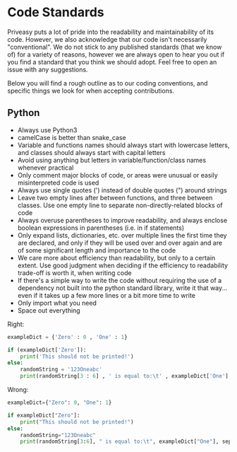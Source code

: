 # Code Standards

Priveasy puts a lot of pride into the readability and maintainability of its code. However, we also acknowledge that our code isn't necessarily "conventional". We do not stick to any published standards (that we know of) for a variety of reasons, however we are always open to hear you out if you find a standard that you think we should adopt. Feel free to open an issue with any suggestions.

Below you will find a rough outline as to our coding conventions, and specific things we look for when accepting contributions.

## Python

- Always use Python3
- camelCase is better than snake_case
- Variable and functions names should always start with lowercase letters, and classes should always start with capital letters
- Avoid using anything but letters in variable/function/class names whenever practical
- Only comment major blocks of code, or areas were unusual or easily misinterpreted code is used
- Always use single quotes (') instead of double quotes (") around strings
- Leave two empty lines after between functions, and three between classes. Use one empty line to separate non-directly-related blocks of code
- Always overuse parentheses to improve readability, and always enclose boolean expressions in parentheses (i.e. in if statements)
- Only expand lists, dictionaries, etc. over multiple lines the first time they are declared, and only if they will be used over and over again and are of some significant length and importance to the code
- We care more about efficiency than readability, but only to a certain extent. Use good judgment when deciding if the efficiency to readability trade-off is worth it, when writing code
- If there's a simple way to write the code without requiring the use of a dependency not built into the python standard library, write it that way... even if it takes up a few more lines or a bit more time to write
- Only import what you need
- Space out everything

Right:

```python
exampleDict = {'Zero' : 0 , 'One' : 1}

if (exampleDict['Zero']):
	print('This should not be printed!')
else:
	randomString = '123Oneabc'
	print(randomString[3 : 6] , ' is equal to:\t' , exampleDict['One'] , sep = '')
```

Wrong:

```python
exampleDict={"Zero": 0, "One": 1}

if exampleDict["Zero"]:
	print("This should not be printed!")
else:
	randomString="123Oneabc"
	print(randomString[3:6], " is equal to:\t", exampleDict["One"], sep="")
```

